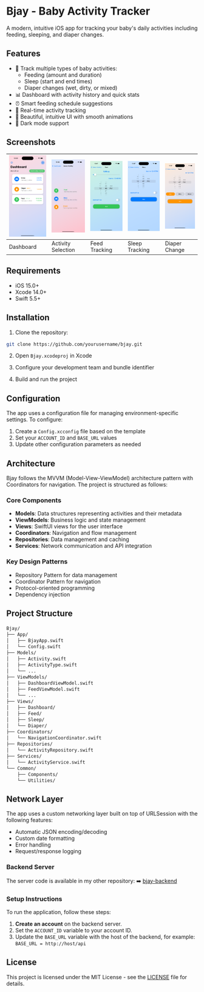 # Bjay - Baby Activity Tracker

A modern, intuitive iOS app for tracking your baby's daily activities including feeding, sleeping, and diaper changes.

## Features

- 👶 Track multiple types of baby activities:
  - Feeding (amount and duration)
  - Sleep (start and end times)
  - Diaper changes (wet, dirty, or mixed)
- 📊 Dashboard with activity history and quick stats
- ⏰ Smart feeding schedule suggestions
- 🔄 Real-time activity tracking
- 🎨 Beautiful, intuitive UI with smooth animations
- 🌙 Dark mode support

## Screenshots

| ![Dashboard](screenshots/1.png) | ![Activity](screenshots/2.png) | ![Feed](screenshots/3.png) | ![Sleep](screenshots/4.png) | ![Diaper](screenshots/5.png) |
|----------------------------------|--------------------------------|-----------------------------|-----------------------------|------------------------------|
| Dashboard                        | Activity Selection            | Feed Tracking               | Sleep Tracking              | Diaper Change               |

## Requirements

- iOS 15.0+
- Xcode 14.0+
- Swift 5.5+

## Installation

1. Clone the repository:

```bash
git clone https://github.com/yourusername/bjay.git
```

2. Open `Bjay.xcodeproj` in Xcode

3. Configure your development team and bundle identifier

4. Build and run the project

## Configuration

The app uses a configuration file for managing environment-specific settings. To configure:

1. Create a `Config.xcconfig` file based on the template
2. Set your `ACCOUNT_ID` and `BASE_URL` values
3. Update other configuration parameters as needed

## Architecture

Bjay follows the MVVM (Model-View-ViewModel) architecture pattern with Coordinators for navigation. The project is structured as follows:

### Core Components

- **Models**: Data structures representing activities and their metadata
- **ViewModels**: Business logic and state management
- **Views**: SwiftUI views for the user interface
- **Coordinators**: Navigation and flow management
- **Repositories**: Data management and caching
- **Services**: Network communication and API integration

### Key Design Patterns

- Repository Pattern for data management
- Coordinator Pattern for navigation
- Protocol-oriented programming
- Dependency injection

## Project Structure

```
Bjay/
├── App/
│   ├── BjayApp.swift
│   └── Config.swift
├── Models/
│   ├── Activity.swift
│   ├── ActivityType.swift
│   └── ...
├── ViewModels/
│   ├── DashboardViewModel.swift
│   ├── FeedViewModel.swift
│   └── ...
├── Views/
│   ├── Dashboard/
│   ├── Feed/
│   ├── Sleep/
│   └── Diaper/
├── Coordinators/
│   └── NavigationCoordinator.swift
├── Repositories/
│   └── ActivityRepository.swift
├── Services/
│   └── ActivityService.swift
└── Common/
    ├── Components/
    └── Utilities/
```

## Network Layer

The app uses a custom networking layer built on top of URLSession with the following features:

- Automatic JSON encoding/decoding
- Custom date formatting
- Error handling
- Request/response logging

### Backend Server

The server code is available in my other repository:
➡️ [bjay-backend](https://github.com/rjxby/bjay-backend)

### Setup Instructions

To run the application, follow these steps:

1. **Create an account** on the backend server.
2. Set the `ACCOUNT_ID` variable to your account ID.
3. Update the `BASE_URL` variable with the host of the backend, for example: `BASE_URL = http://host/api`

## License

This project is licensed under the MIT License - see the [LICENSE](LICENSE) file for details.
